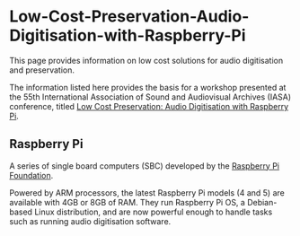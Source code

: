 # Low-Cost-Preservation-Audio-Digitisation-with-Raspberry-Pi
This page provides information on low cost solutions for audio digitisation and preservation.  

The information listed here provides the basis for a workshop presented at the 55th International Association of Sound and Audiovisual Archives (IASA) conference, titled [Low Cost Preservation: Audio Digitisation with Raspberry Pi](https://iasavalencia24.sched.com/event/1f7qY/preservation-in-times-of-economic-crisis).

## Raspberry Pi
A series of single board computers (SBC) developed by the [Raspberry Pi Foundation](https://www.raspberrypi.org/).  

Powered by ARM processors, the latest Raspberry Pi models (4 and 5) are available with 4GB or 8GB of RAM. They run Raspberry Pi OS, a Debian-based Linux distribution, and are now powerful enough to handle tasks such as running audio digitisation software.
